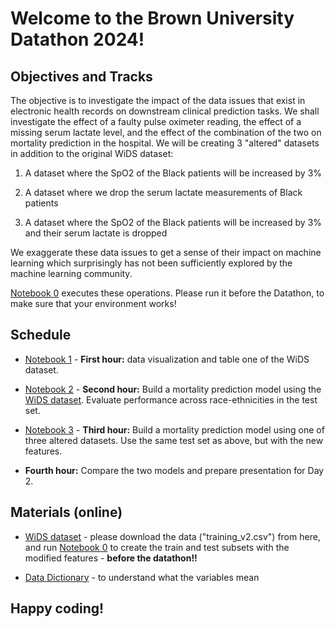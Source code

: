 # Welcome to the Brown University Datathon 2024!

## Objectives and Tracks

The objective is to investigate the impact of the data issues that exist in electronic health records on downstream clinical prediction tasks. We shall investigate the effect of a faulty pulse oximeter reading, the effect of a missing serum lactate level, and the effect of the combination of the two on mortality prediction in the hospital. We will be creating 3 "altered" datasets in addition to the original WiDS dataset:

1. A dataset where the SpO2 of the Black patients will be increased by 3%

2. A dataset where we drop the serum lactate measurements of Black patients

3. A dataset where the SpO2 of the Black patients will be increased by 3% and their serum lactate is dropped


We exaggerate these data issues to get a sense of their impact on machine learning which surprisingly has not been sufficiently explored by the machine learning community.

[Notebook 0](https://github.com/joamats/mit-brown-datathon/blob/master/0_datasets.ipynb) executes these operations. Please run it before the Datathon, to make sure that your environment works!

## Schedule

* [Notebook 1](https://github.com/joamats/mit-brown-datathon/blob/master/1_eda.ipynb) - **First hour:** data visualization and table one of the WiDS dataset. 
  
* [Notebook 2](https://github.com/joamats/mit-brown-datathon/blob/master/2_baseline_models.ipynb) - **Second hour:** Build a mortality prediction model using the [WiDS dataset](https://physionet.org/content/widsdatathon2020/1.0.0/). Evaluate performance across race-ethnicities in the test set. 
  
* [Notebook 3](https://github.com/joamats/mit-brown-datathon/blob/master/3_biased_models.ipynb) - **Third hour:** Build a mortality prediction model using one of three altered datasets. Use the same test set as above, but with the new features. 

* **Fourth hour:** Compare the two models and prepare presentation for Day 2.


## Materials (online)

* [WiDS dataset](https://physionet.org/content/widsdatathon2020/1.0.0/) - please download the data ("training_v2.csv") from here, and run [Notebook 0](https://github.com/joamats/mit-brown-datathon/blob/master/0_datasets.ipynb) to create the train and test subsets with the modified features - **before the datathon!!**

* [Data Dictionary](https://physionet.org/content/widsdatathon2020/1.0.0/data/WiDS_Datathon_2020_Dictionary.csv) - to understand what the variables mean


## Happy coding!

